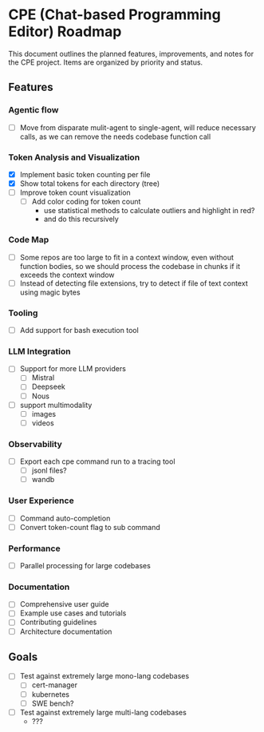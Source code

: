 # CPE (Chat-based Programming Editor) Roadmap

This document outlines the planned features, improvements, and notes for the CPE project. Items are organized by priority and status.

## Features

### Agentic flow
- [ ] Move from disparate mulit-agent to single-agent, will reduce necessary calls, as we can remove the needs codebase function call

### Token Analysis and Visualization
- [x] Implement basic token counting per file
- [x] Show total tokens for each directory (tree)
- [ ] Improve token count visualization
  - [ ] Add color coding for token count
    - use statistical methods to calculate outliers and highlight in red?
    - and do this recursively

### Code Map
- [ ] Some repos are too large to fit in a context window, even without function bodies, so we should process the codebase in chunks if it exceeds the context window
- [ ] Instead of detecting file extensions, try to detect if file of text context using magic bytes

### Tooling
- [ ] Add support for bash execution tool

### LLM Integration
- [ ] Support for more LLM providers
  - [ ] Mistral
  - [ ] Deepseek
  - [ ] Nous
- [ ] support multimodality
  - [ ] images
  - [ ] videos

### Observability
- [ ] Export each cpe command run to a tracing tool
  - [ ] jsonl files?
  - [ ] wandb

### User Experience
- [ ] Command auto-completion
- [ ] Convert token-count flag to sub command

### Performance
- [ ] Parallel processing for large codebases

### Documentation
- [ ] Comprehensive user guide
- [ ] Example use cases and tutorials
- [ ] Contributing guidelines
- [ ] Architecture documentation

## Goals

- [ ] Test against extremely large mono-lang codebases
  - [ ] cert-manager
  - [ ] kubernetes
  - [ ] SWE bench?
- [ ] Test against extremely large multi-lang codebases
  - ???